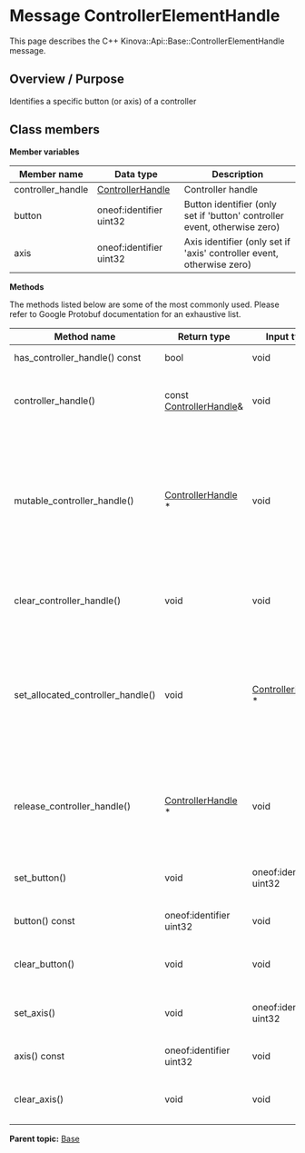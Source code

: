 # Message ControllerElementHandle

This page describes the C++ Kinova::Api::Base::ControllerElementHandle message.

## Overview / Purpose

Identifies a specific button \(or axis\) of a controller

## Class members

 **Member variables** 

|Member name|Data type|Description|
|-----------|---------|-----------|
|controller\_handle| [ControllerHandle](msg_Base_ControllerHandle.md#)|Controller handle|
|button|oneof:identifier uint32|Button identifier \(only set if 'button' controller event, otherwise zero\)|
|axis|oneof:identifier uint32|Axis identifier \(only set if 'axis' controller event, otherwise zero\)|

 **Methods** 

The methods listed below are some of the most commonly used. Please refer to Google Protobuf documentation for an exhaustive list.

|Method name|Return type|Input type|Description|
|-----------|-----------|----------|-----------|
|has\_controller\_handle\(\) const|bool|void|Returns true if controller\_handle is set.|
|controller\_handle\(\)|const [ControllerHandle](msg_Base_ControllerHandle.md#)&|void|Returns the current value of controller\_handle. If controller\_handle is not set, returns a [ControllerHandle](msg_Base_ControllerHandle.md#) with none of its fields set \(possibly controller\_handle::default\_instance\(\)\).|
|mutable\_controller\_handle\(\)| [ControllerHandle](msg_Base_ControllerHandle.md#) \*|void|Returns a pointer to the mutable [ControllerHandle](msg_Base_ControllerHandle.md#) object that stores the field's value. If the field was not set prior to the call, then the returned [ControllerHandle](msg_Base_ControllerHandle.md#) will have none of its fields set \(i.e. it will be identical to a newly-allocated [ControllerHandle](msg_Base_ControllerHandle.md#)\). After calling this, has\_controller\_handle\(\) will return true and controller\_handle\(\) will return a reference to the same instance of [ControllerHandle](msg_Base_ControllerHandle.md#).|
|clear\_controller\_handle\(\)|void|void|Clears the value of the field. After calling this, has\_controller\_handle\(\) will return false and controller\_handle\(\) will return the default value.|
|set\_allocated\_controller\_handle\(\)|void| [ControllerHandle](msg_Base_ControllerHandle.md#) \*|Sets the [ControllerHandle](msg_Base_ControllerHandle.md#) object to the field and frees the previous field value if it exists. If the [ControllerHandle](msg_Base_ControllerHandle.md#) pointer is not NULL, the message takes ownership of the allocated [ControllerHandle](msg_Base_ControllerHandle.md#) object and has\_ [ControllerHandle](msg_Base_ControllerHandle.md#)\(\) will return true. Otherwise, if the controller\_handle is NULL, the behavior is the same as calling clear\_controller\_handle\(\).|
|release\_controller\_handle\(\)| [ControllerHandle](msg_Base_ControllerHandle.md#) \*|void|Releases the ownership of the field and returns the pointer of the [ControllerHandle](msg_Base_ControllerHandle.md#) object. After calling this, caller takes the ownership of the allocated [ControllerHandle](msg_Base_ControllerHandle.md#) object, has\_controller\_handle\(\) will return false, and controller\_handle\(\) will return the default value.|
|set\_button\(\)|void|oneof:identifier uint32|If any other oneof field in the same oneof is set, calls clear\_identifier\(\). Sets the value of this field and sets the oneof case to kButton.|
|button\(\) const|oneof:identifier uint32|void|Returns the current value of the field if oneof case is kButton. Otherwise, returns the default value.|
|clear\_button\(\)|void|void|Nothing will be changed if the oneof case is not kButton. If the oneof case is kButton, clears the value of the field and the oneof case|
|set\_axis\(\)|void|oneof:identifier uint32|If any other oneof field in the same oneof is set, calls clear\_identifier\(\). Sets the value of this field and sets the oneof case to kAxis.|
|axis\(\) const|oneof:identifier uint32|void|Returns the current value of the field if oneof case is kAxis. Otherwise, returns the default value.|
|clear\_axis\(\)|void|void|Nothing will be changed if the oneof case is not kAxis. If the oneof case is kAxis, clears the value of the field and the oneof case|

**Parent topic:** [Base](../references/summary_Base.md)

